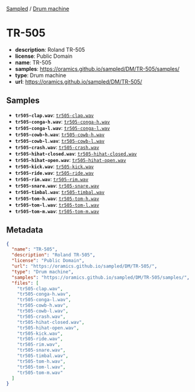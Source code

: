 
[Sampled](https://oramics.github.io/sampled) /
[Drum machine](/DM)

# TR-505

- __description__: Roland TR-505
- __license__: Public Domain
- __name__: TR-505
- __samples__: https://oramics.github.io/sampled/DM/TR-505/samples/
- __type__: Drum machine
- __url__: https://oramics.github.io/sampled/DM/TR-505/

## Samples

- __`tr505-clap.wav`__: [`tr505-clap.wav`](https://oramics.github.io/sampled/DM/TR-505/samples/tr505-clap.wav)
- __`tr505-conga-h.wav`__: [`tr505-conga-h.wav`](https://oramics.github.io/sampled/DM/TR-505/samples/tr505-conga-h.wav)
- __`tr505-conga-l.wav`__: [`tr505-conga-l.wav`](https://oramics.github.io/sampled/DM/TR-505/samples/tr505-conga-l.wav)
- __`tr505-cowb-h.wav`__: [`tr505-cowb-h.wav`](https://oramics.github.io/sampled/DM/TR-505/samples/tr505-cowb-h.wav)
- __`tr505-cowb-l.wav`__: [`tr505-cowb-l.wav`](https://oramics.github.io/sampled/DM/TR-505/samples/tr505-cowb-l.wav)
- __`tr505-crash.wav`__: [`tr505-crash.wav`](https://oramics.github.io/sampled/DM/TR-505/samples/tr505-crash.wav)
- __`tr505-hihat-closed.wav`__: [`tr505-hihat-closed.wav`](https://oramics.github.io/sampled/DM/TR-505/samples/tr505-hihat-closed.wav)
- __`tr505-hihat-open.wav`__: [`tr505-hihat-open.wav`](https://oramics.github.io/sampled/DM/TR-505/samples/tr505-hihat-open.wav)
- __`tr505-kick.wav`__: [`tr505-kick.wav`](https://oramics.github.io/sampled/DM/TR-505/samples/tr505-kick.wav)
- __`tr505-ride.wav`__: [`tr505-ride.wav`](https://oramics.github.io/sampled/DM/TR-505/samples/tr505-ride.wav)
- __`tr505-rim.wav`__: [`tr505-rim.wav`](https://oramics.github.io/sampled/DM/TR-505/samples/tr505-rim.wav)
- __`tr505-snare.wav`__: [`tr505-snare.wav`](https://oramics.github.io/sampled/DM/TR-505/samples/tr505-snare.wav)
- __`tr505-timbal.wav`__: [`tr505-timbal.wav`](https://oramics.github.io/sampled/DM/TR-505/samples/tr505-timbal.wav)
- __`tr505-tom-h.wav`__: [`tr505-tom-h.wav`](https://oramics.github.io/sampled/DM/TR-505/samples/tr505-tom-h.wav)
- __`tr505-tom-l.wav`__: [`tr505-tom-l.wav`](https://oramics.github.io/sampled/DM/TR-505/samples/tr505-tom-l.wav)
- __`tr505-tom-m.wav`__: [`tr505-tom-m.wav`](https://oramics.github.io/sampled/DM/TR-505/samples/tr505-tom-m.wav)

## Metadata

```json
{
  "name": "TR-505",
  "description": "Roland TR-505",
  "license": "Public Domain",
  "url": "https://oramics.github.io/sampled/DM/TR-505/",
  "type": "Drum machine",
  "samples": "https://oramics.github.io/sampled/DM/TR-505/samples/",
  "files": [
    "tr505-clap.wav",
    "tr505-conga-h.wav",
    "tr505-conga-l.wav",
    "tr505-cowb-h.wav",
    "tr505-cowb-l.wav",
    "tr505-crash.wav",
    "tr505-hihat-closed.wav",
    "tr505-hihat-open.wav",
    "tr505-kick.wav",
    "tr505-ride.wav",
    "tr505-rim.wav",
    "tr505-snare.wav",
    "tr505-timbal.wav",
    "tr505-tom-h.wav",
    "tr505-tom-l.wav",
    "tr505-tom-m.wav"
  ]
}
```

